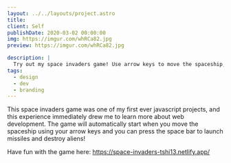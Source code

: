 ```yaml
---
layout: ../../layouts/project.astro
title: 
client: Self
publishDate: 2020-03-02 00:00:00
img: https://imgur.com/whRCa82.jpg
preview: https://imgur.com/whRCa82.jpg

description: |
  Try out my space invaders game! Use arrow keys to move the spaceship, press space bar to launch missiles!
tags:
  - design
  - dev
  - branding
---
```



This space invaders game was one of my first ever javascript projects, and this experience immediately drew me to learn more about web development. The game will automatically start when you move the spaceship using your arrow keys and you can press the space bar to launch missiles and destroy aliens!


Have fun with the game here:
https://space-invaders-tshi13.netlify.app/

